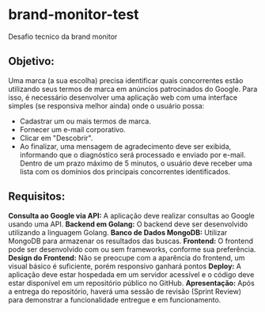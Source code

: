 # brand-monitor-test

Desafio tecnico da brand monitor

## Objetivo:

Uma marca (a sua escolha) precisa identificar quais concorrentes estão utilizando seus termos de marca em anúncios patrocinados do Google. Para isso, é necessário desenvolver uma aplicação web com uma interface simples (se responsiva melhor ainda) onde o usuário possa:

- Cadastrar um ou mais termos de marca.
- Fornecer um e-mail corporativo.
- Clicar em "Descobrir".
- Ao finalizar, uma mensagem de agradecimento deve ser exibida, informando que o diagnóstico será processado e enviado por e-mail. Dentro de um prazo máximo de 5 minutos, o usuário deve receber uma lista com os domínios dos principais concorrentes identificados.

## Requisitos:

**Consulta ao Google via API:** A aplicação deve realizar consultas ao Google usando uma API.
**Backend em Golang:** O backend deve ser desenvolvido utilizando a linguagem Golang.
**Banco de Dados MongoDB:** Utilizar MongoDB para armazenar os resultados das buscas.
**Frontend:** O frontend pode ser desenvolvido com ou sem frameworks, conforme sua preferência.
**Design do Frontend:** Não se preocupe com a aparência do frontend, um visual básico é suficiente, porém responsivo ganhará pontos
**Deploy:** A aplicação deve estar hospedada em um servidor acessível e o código deve estar disponível em um repositório público no GitHub.
**Apresentação:** Após a entrega do repositório, haverá uma sessão de revisão (Sprint Review) para demonstrar a funcionalidade entregue e em funcionamento.
